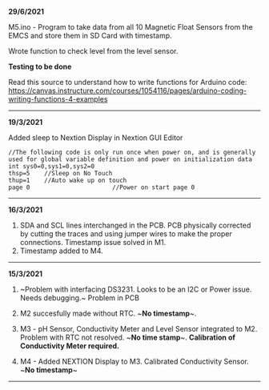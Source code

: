 **29/6/2021**

M5.ino - Program to take data from all 10 Magnetic Float Sensors from the EMCS and store them in SD Card with timestamp.

Wrote function to check level from the level sensor. 

**Testing to be done**

Read this source to understand how to write functions for Arduino code: https://canvas.instructure.com/courses/1054116/pages/arduino-coding-writing-functions-4-examples
*********************************************************************************************

**19/3/2021**

Added sleep to Nextion Display in Nextion GUI Editor

```
//The following code is only run once when power on, and is generally used for global variable definition and power on initialization data
int sys0=0,sys1=0,sys2=0    
thsp=5    //Sleep on No Touch
thup=1    //Auto wake up on touch
page 0                       //Power on start page 0
```
****************************************************************************************
**16/3/2021**
1. SDA and SCL lines interchanged in the PCB. PCB physically corrected by cutting the traces and using jumper wires to make the proper connections. Timestamp issue solved in M1. 
2. Timestamp added to M4. 

**************************************************************************************
**15/3/2021**
1. ~Problem with interfacing DS3231. Looks to be an I2C or Power issue. Needs debugging.~ Problem in PCB

2. M2 succesfully made without RTC. ~**No timestamp**~.

3. M3 - pH Sensor, Conductivity Meter and Level Sensor integrated to M2. Problem with RTC not resolved. ~**No time stamp**~. **Calibration of Conductivity Meter required.**

4. M4 - Added NEXTION Display to M3. Calibrated Conductivity Sensor. ~**No timestamp**~



***********************************************************************************


